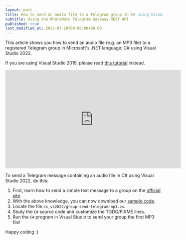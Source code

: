 ```yaml
---
layout: post
title: How to send an audio file to a Telegram group in C# using Visual Studio 2022
subtitle: Using the WhatsMate Telegram Gateway REST API
published: true
last_modified_at: 2022-07-20T00:00:00+08:00
---
```


This article shows you how to send an audio file (e.g. an MP3 file) to a registered Telegram group in Microsoft's .NET language: C# using Visual Studio 2022.

If you are using Visual Studio 2019, please read [this tutorial](/2022-06-28-send-telegram-group-mp3-c-sharp-dot-net/) instead.


<iframe width="560" height="315" src="https://www.youtube.com/embed/CLQ31r10iRI?rel=0&cc_load_policy=1" frameborder="0" allowfullscreen></iframe>


To send a Telegram message containing an audio file in C# using Visual Studio 2022, do this:

1. First, learn how to send a simple text message to a group on the [official site](https://www.whatsmate.net/telegram-group-message-api.html). 
2. With the above knowledge, you can now download our [sample code](https://github.com/whatsmate/telegram-demos/archive/master.zip).
3. Locate the file `cs_vs2022/group-send-telegram-mp3.cs`.  <script src="https://gist.github.com/whatsmate/cbcad4b5c72b53bc2befa6eccb831163.js"></script>
4. Study the `C#` source code and customize the TODO/FIXME lines.
5. Run the `C#` program in Visual Studio to send your group the first MP3 file!


Happy coding :) 


<br>
<script async src="//pagead2.googlesyndication.com/pagead/js/adsbygoogle.js"></script>
<ins class="adsbygoogle"
     style="display:inline-block;width:728px;height:90px"
     data-ad-client="ca-pub-7383487179928477"
     data-ad-slot="6959057004"></ins>
<script>
(adsbygoogle = window.adsbygoogle || []).push({});
</script>
<br>

